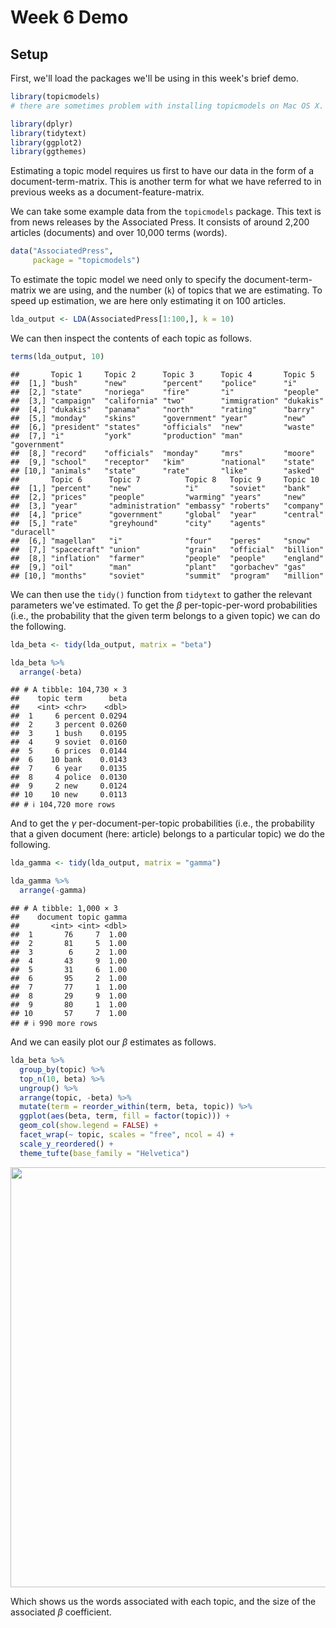 # Week 6 Demo

## Setup
First, we'll load the packages we'll be using in this week's brief demo. 


``` r
library(topicmodels)
# there are sometimes problem with installing topicmodels on Mac OS X. You can find help on Ken benoit's page here: https://kenbenoit.net/how-to-install-the-r-package-topicmodels-on-os-x/. For me, this required installing gsl and modeltools.

library(dplyr)
library(tidytext)
library(ggplot2)
library(ggthemes)
```

Estimating a topic model requires us first to have our data in the form of a document-term-matrix. This is another term for what we have referred to in previous weeks as a document-feature-matrix.

We can take some example data from the `topicmodels` package. This text is from news releases by the Associated Press. It consists of around 2,200 articles (documents) and over 10,000 terms (words).


``` r
data("AssociatedPress", 
     package = "topicmodels")
```

To estimate the topic model we need only to specify the document-term-matrix we are using, and the number (`k`) of topics that we are estimating. To speed up estimation, we are here only estimating it on 100 articles.


``` r
lda_output <- LDA(AssociatedPress[1:100,], k = 10)
```

We can then inspect the contents of each topic as follows.


``` r
terms(lda_output, 10)
```

```
##       Topic 1     Topic 2      Topic 3      Topic 4       Topic 5     
##  [1,] "bush"      "new"        "percent"    "police"      "i"         
##  [2,] "state"     "noriega"    "fire"       "i"           "people"    
##  [3,] "campaign"  "california" "two"        "immigration" "dukakis"   
##  [4,] "dukakis"   "panama"     "north"      "rating"      "barry"     
##  [5,] "monday"    "skins"      "government" "year"        "new"       
##  [6,] "president" "states"     "officials"  "new"         "waste"     
##  [7,] "i"         "york"       "production" "man"         "government"
##  [8,] "record"    "officials"  "monday"     "mrs"         "moore"     
##  [9,] "school"    "receptor"   "kim"        "national"    "state"     
## [10,] "animals"   "state"      "rate"       "like"        "asked"     
##       Topic 6      Topic 7          Topic 8   Topic 9     Topic 10  
##  [1,] "percent"    "new"            "i"       "soviet"    "bank"    
##  [2,] "prices"     "people"         "warming" "years"     "new"     
##  [3,] "year"       "administration" "embassy" "roberts"   "company" 
##  [4,] "price"      "government"     "global"  "year"      "central" 
##  [5,] "rate"       "greyhound"      "city"    "agents"    "duracell"
##  [6,] "magellan"   "i"              "four"    "peres"     "snow"    
##  [7,] "spacecraft" "union"          "grain"   "official"  "billion" 
##  [8,] "inflation"  "farmer"         "people"  "people"    "england" 
##  [9,] "oil"        "man"            "plant"   "gorbachev" "gas"     
## [10,] "months"     "soviet"         "summit"  "program"   "million"
```

We can then use the `tidy()` function from `tidytext` to gather the relevant parameters we've estimated. To get the $\beta$ per-topic-per-word probabilities (i.e., the probability that the given term belongs to a given topic) we can do the following.


``` r
lda_beta <- tidy(lda_output, matrix = "beta")

lda_beta %>%
  arrange(-beta)
```

```
## # A tibble: 104,730 × 3
##    topic term      beta
##    <int> <chr>    <dbl>
##  1     6 percent 0.0294
##  2     3 percent 0.0260
##  3     1 bush    0.0195
##  4     9 soviet  0.0160
##  5     6 prices  0.0144
##  6    10 bank    0.0143
##  7     6 year    0.0135
##  8     4 police  0.0130
##  9     2 new     0.0124
## 10    10 new     0.0113
## # ℹ 104,720 more rows
```

And to get the $\gamma$ per-document-per-topic probabilities (i.e., the probability that a given document (here: article) belongs to a particular topic) we do the following.



``` r
lda_gamma <- tidy(lda_output, matrix = "gamma")

lda_gamma %>%
  arrange(-gamma)
```

```
## # A tibble: 1,000 × 3
##    document topic gamma
##       <int> <int> <dbl>
##  1       76     7  1.00
##  2       81     5  1.00
##  3        6     2  1.00
##  4       43     9  1.00
##  5       31     6  1.00
##  6       95     2  1.00
##  7       77     1  1.00
##  8       29     9  1.00
##  9       80     1  1.00
## 10       57     7  1.00
## # ℹ 990 more rows
```

And we can easily plot our $\beta$ estimates as follows.


``` r
lda_beta %>%
  group_by(topic) %>%
  top_n(10, beta) %>%
  ungroup() %>%
  arrange(topic, -beta) %>%
  mutate(term = reorder_within(term, beta, topic)) %>%
  ggplot(aes(beta, term, fill = factor(topic))) +
  geom_col(show.legend = FALSE) +
  facet_wrap(~ topic, scales = "free", ncol = 4) +
  scale_y_reordered() +
  theme_tufte(base_family = "Helvetica")
```

<img src="06-week6demo_files/figure-html/unnamed-chunk-7-1.png" width="672" />

Which shows us the words associated with each topic, and the size of the associated $\beta$ coefficient. 
